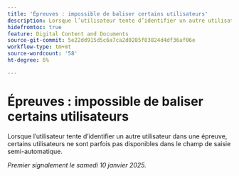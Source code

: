 ```yaml
---
title: 'Épreuves : impossible de baliser certains utilisateurs'
description: Lorsque l’utilisateur tente d’identifier un autre utilisateur dans une épreuve, certains utilisateurs ne sont parfois pas disponibles dans le champ de saisie semi-automatique.
hidefromtoc: true
feature: Digital Content and Documents
source-git-commit: 5e22dd915d5c6a7ca2d0285f83824d4df36af06e
workflow-type: tm+mt
source-wordcount: '58'
ht-degree: 6%

---
```


# Épreuves : impossible de baliser certains utilisateurs

Lorsque l’utilisateur tente d’identifier un autre utilisateur dans une épreuve, certains utilisateurs ne sont parfois pas disponibles dans le champ de saisie semi-automatique.

_Premier signalement le samedi 10 janvier 2025._
